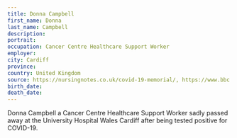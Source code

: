 ```yaml
---
title: Donna Campbell
first_name: Donna
last_name: Campbell
description: 
portrait: 
occupation: Cancer Centre Healthcare Support Worker
employer: 
city: Cardiff
province: 
country: United Kingdom
source: https://nursingnotes.co.uk/covid-19-memorial/, https://www.bbc.com/news/health-52242856
birth_date: 
death_date: 
---
```


Donna Campbell a Cancer Centre Healthcare Support Worker sadly passed away at the University Hospital Wales Cardiff after being tested positive for COVID-19.